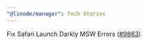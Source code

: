 ```yaml
---
"@linode/manager": Tech Stories
---
```


Fix Safari Launch Darkly MSW Errors ([#9863](https://github.com/linode/manager/pull/9863))
